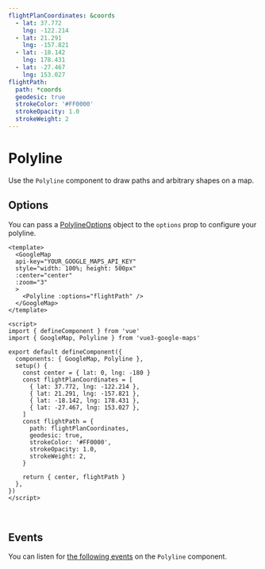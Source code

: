 ```yaml
---
flightPlanCoordinates: &coords
  - lat: 37.772
    lng: -122.214
  - lat: 21.291
    lng: -157.821
  - lat: -18.142
    lng: 178.431
  - lat: -27.467
    lng: 153.027
flightPath:
  path: *coords
  geodesic: true
  strokeColor: '#FF0000'
  strokeOpacity: 1.0
  strokeWeight: 2
---
```


# Polyline

Use the `Polyline` component to draw paths and arbitrary shapes on a map.

## Options

You can pass a [PolylineOptions](https://developers.google.com/maps/documentation/javascript/reference/polygon#PolylineOptions) object to the `options` prop to configure your polyline.

<!-- prettier-ignore -->
```vue
<template>
  <GoogleMap
  api-key="YOUR_GOOGLE_MAPS_API_KEY"
  style="width: 100%; height: 500px"
  :center="center"
  :zoom="3"
  >
    <Polyline :options="flightPath" />
  </GoogleMap>
</template>

<script>
import { defineComponent } from 'vue'
import { GoogleMap, Polyline } from 'vue3-google-maps'

export default defineComponent({
  components: { GoogleMap, Polyline },
  setup() {
    const center = { lat: 0, lng: -180 }
    const flightPlanCoordinates = [
      { lat: 37.772, lng: -122.214 },
      { lat: 21.291, lng: -157.821 },
      { lat: -18.142, lng: 178.431 },
      { lat: -27.467, lng: 153.027 },
    ]
    const flightPath = {
      path: flightPlanCoordinates,
      geodesic: true,
      strokeColor: '#FF0000',
      strokeOpacity: 1.0,
      strokeWeight: 2,
    }

    return { center, flightPath }
  },
})
</script>
```

\
<GoogleMap style="width: 100%; height: 500px" :center="{ lat: 0, lng: -180 }" :zoom="3">
<Polyline :options="$page.frontmatter.flightPath" />
</GoogleMap>

## Events

You can listen for [the following events](https://developers.google.com/maps/documentation/javascript/reference/polygon#Polyline.click) on the `Polyline` component.

